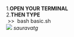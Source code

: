 
1.**OPEN YOUR TERMINAL**  <br>  2.**THEN TYPE** <br>&nbsp;>>&nbsp;   bash basic.sh <br> 
<img src="https://avatars.githubusercontent.com/u/146224541?v=4&size=64">&nbsp;_sauravatg_
